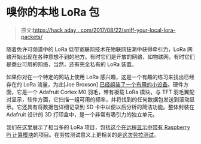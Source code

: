# 嗅你的本地 LoRa 包

> 原文:[https://hack aday . com/2017/08/22/sniff-your-local-lora-packets/](https://hackaday.com/2017/08/22/sniff-your-local-lora-packets/)

随着免许可频谱中的 LoRa 低带宽联网技术在物联网狂潮中获得牵引力，LoRa 网络开始出现在各种意想不到的地方。有时它们是开放的网络，如物联网，有时它们是商业可用的网络，当然，还有完全私有的 LoRa 装置。

如果你对在一个特定的网站上使用 LoRa 感兴趣，这是一个有趣的练习来找出已经存在的 LoRa 流量，为此[Joe Broxson] [已经组装了一个有用的小设备](https://github.com/ImprobableStudios/Feather_TFT_LoRa_Sniffer)。硬件方面，它是一个 Adafruit Cortex M0 羽毛，带有板载 LoRa 模块，与 TFT 羽毛翼配对显示，软件方面，它扫描一组可用的频率，并将找到的任何数据包发送到滚动显示。它还具有将数据包详细记录到 SD 卡中以便以后分析的简洁功能。整体封装在 Adafruit 设计的 3D 打印盒中，是一个非常有吸引力的独立单元。

我们在这里展示了相当多的 LoRa 项目，包括[这个在远程显示中带有 Raspberry Pi 计算模块](http://hackaday.com/2017/02/08/lorawan-and-raspberry-pi-compute-module-for-a-remote-display/)的项目。在劳拉测试意义上更相关的是[这次劳拉测试](http://hackaday.com/2017/04/29/simple-range-testing-for-lora-modules/)。